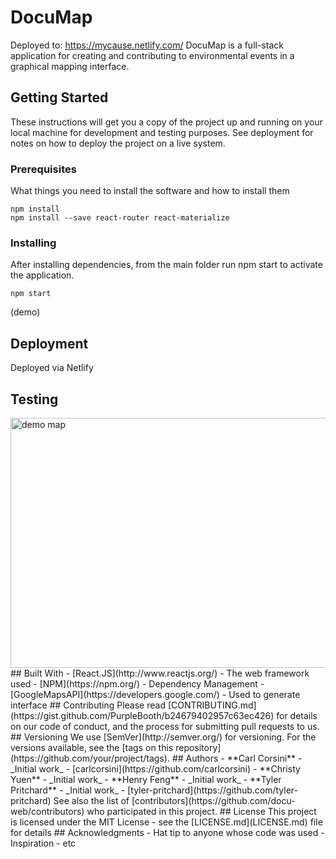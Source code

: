 # DocuMap
Deployed to: https://mycause.netlify.com/
DocuMap is a full-stack application for creating and contributing to environmental events in a graphical mapping interface.
## Getting Started
These instructions will get you a copy of the project up and running on your local machine for development and testing purposes. See deployment for notes on how to deploy the project on a live system.
### Prerequisites
What things you need to install the software and how to install them
```
npm install
npm install --save react-router react-materialize
```
### Installing
After installing dependencies, from the main folder run npm start to activate the application.
```
npm start
```
(demo)
## Deployment
Deployed via Netlify
## Testing
<img src="https://gather-stock.s3.us-east-2.amazonaws.com/Screen+Shot+2019-06-09+at+11.48.27+AM.png" alt="demo map" height=400px width=600px />
## Built With
- [React.JS](http://www.reactjs.org/) - The web framework used
- [NPM](https://npm.org/) - Dependency Management
- [GoogleMapsAPI](https://developers.google.com/) - Used to generate interface
## Contributing
Please read [CONTRIBUTING.md](https://gist.github.com/PurpleBooth/b24679402957c63ec426) for details on our code of conduct, and the process for submitting pull requests to us.
## Versioning
We use [SemVer](http://semver.org/) for versioning. For the versions available, see the [tags on this repository](https://github.com/your/project/tags).
## Authors
- **Carl Corsini** - _Initial work_ - [carlcorsini](https://github.com/carlcorsini)
- **Christy Yuen** - _Initial work_
- **Henry Feng** - _Initial work_
- **Tyler Pritchard** - _Initial work_ - [tyler-pritchard](https://github.com/tyler-pritchard)
See also the list of [contributors](https://github.com/docu-web/contributors) who participated in this project.
## License
This project is licensed under the MIT License - see the [LICENSE.md](LICENSE.md) file for details
## Acknowledgments
- Hat tip to anyone whose code was used
- Inspiration
- etc
